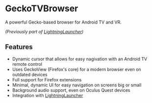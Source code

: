 # GeckoTVBrowser
A powerful Gecko-based browser for Android TV and VR. 

*(Previously part of [LightningLauncher](https://github.com/threethan/LightningLauncher))*

## Features
- Dynamic cursor that allows for easy nagivation with an Android TV remote control
- Uses GeckoView (Firefox's core) for a modern browser even on outdated devices
- Full support for Firefox extensions
- Minimal, dynamic UI for easy navigation on screens big or small
- Background audio support, even on Oculus Quest devices
- Integration with [LightningLauncher](https://github.com/threethan/LightningLauncher)
